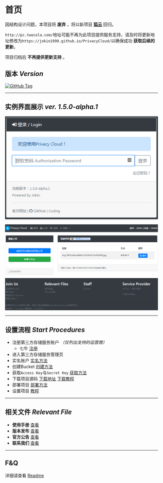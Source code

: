 # 首页

因结构设计问题，本项目将 **废弃** ，将以新项目 **[狐云](https://github.com/jokin1999/FoxPan/)** 回归。

`http://pc.twocola.com/`地址可能不再为此项目提供服务支持，请及时将更新地址修改为`https://jokin1999.github.io/PrivacyCloud/`以确保成功 **获取后续的更新**。

项目归档后 **不再提供更新支持** 。

## 版本 *Version*


[![GitHub Tag](https://img.shields.io/github/tag/jokin1999/PrivacyCloud.svg?style=flat-square)](https://raw.githubusercontent.com/jokin1999/PrivacyCloud/master)

---

## 实例界面展示 *ver. 1.5.0-alpha.1*

![登录授权页](./resources/images/1.5.0/v1.5.0-alpha.1_login.png)

![UI界面](./resources/images/1.5.0/v1.5.0-alpha.1_manager.png)

---

## 设置流程 *Start Procedures*

- 注册第三方存储服务账户 *（仅列出支持的运营商）*
  - 七牛 [注册](http://portal.qiniu.com/signup?code=3lgquci2quafm)
- 进入第三方存储服务管理页
- 实名账户 [实名方法](./manual/realNameReg.md)
- 创建Bucket [创建方法](./manual/createBkt.md)
- 获取`Access Key`与`Secret Key` [获取方法](./manual/getKey.md)
- 下载项目源码 [下载地址](https://github.com/jokin1999/PrivacyCloud/releases) [下载教程](./manual/getProject.md)
- 部署项目 [部署方法](./manual/uploadProject.md)
- 设置项目 [教程](./manual/start.md)

---

## 相关文件 *Relevant File*

- **使用手册** [查看](./manual/start.md)
- **版本发布** [查看](./release/index.md)
- **官方公告** [查看](./notice/index.md)
- **联系我们** [查看](./contact.md)

---

## F&Q

详细请查看 [Readme](https://github.com/jokin1999/PrivacyCloud)
